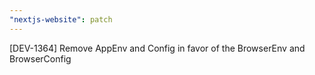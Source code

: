 ```yaml
---
"nextjs-website": patch
---
```


[DEV-1364] Remove AppEnv and Config in favor of the BrowserEnv and BrowserConfig
